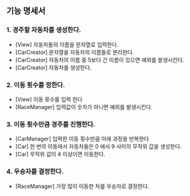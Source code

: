 ## 기능 명세서

### 1. 경주할 자동차를 생성한다.

- [View] 자동차들의 이름을 문자열로 입력한다.
- [CarCreator] 문자열을 자동차의 이름들로 분리한다.
- [CarCreator] 자동차의 이름 중 5보다 긴 이름이 있으면 예외를 발생시킨다.
- [CarCreator] 자동차를 생성한다.

### 2. 이동 횟수를 정한다.

- [View] 이동 횟수를 입력 한다
- [RaceManager] 입력값이 숫자가 아니면 예외를 발생시킨다.

### 3. 이동 횟수만큼 경주를 진행한다.

- [CarManager] 입력한 이동 횟수만큼 아래 과정을 반복한다
- [Car] 한 번의 이동에서 자동차들은 0 에서 9 사이의 무작위 값을 생성한다.
- [Car] 무작위 값이 4 이상이면 이동한다.

### 4. 우승자를 결정한다.

- [RaceManager] 가장 많이 이동한 차를 우승자로 결정한다.